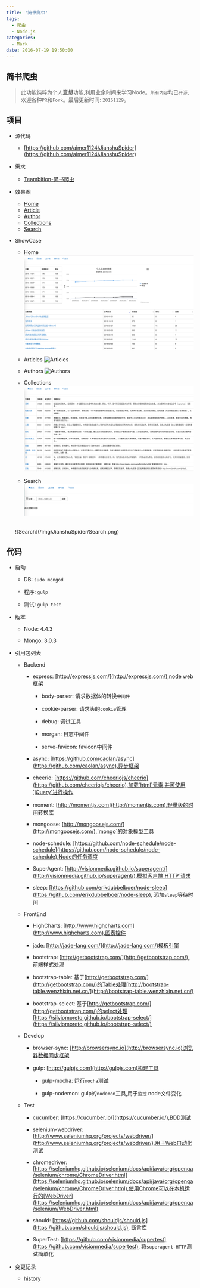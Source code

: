 ```yaml
---
title: '简书爬虫'
tags:
  - 爬虫
  - Node.js
categories:
  - Mark
date: 2016-07-19 19:50:00
---
```

## 简书爬虫

>此功能纯粹为个人**意想**功能,利用业余时间来学习Node。`所有内容`均已`开源`,欢迎各种`PR`和`Fork`。最后更新时间: `20161129`。

## 项目

- 源代码

    - [https://github.com/aimer1124/JianshuSpider](https://github.com/aimer1124/JianshuSpider)

- 需求

    - [Teambition-简书爬虫](https://www.teambition.com/project/57a1802f767c4b360c918e49/tasks/scrum/57a1802f767c4b360c918e4c)

- 效果图

    - [Home](https://www.processon.com/view/link/57a1c693e4b0de6d056db518)
    - [Article](https://www.processon.com/view/link/57a2d0f1e4b0358f8ad7f03b)
    - [Author](https://www.processon.com/diagraming/5819751de4b03a76e94bea6f)
    - [Collections](https://www.processon.com/diagraming/5819746ae4b06e7dcfc9b338)
    - [Search](https://www.processon.com/apps/58197ab8e4b03400d95e4c62)

- ShowCase

    - Home
    ![HomePage](/img/JianshuSpider/Home.png)

    - Articles
    ![Articles](/img/JianshuSpider/Articles.png)

    - Authors
    ![Authors](/img/JianshuSpider/Authors.png)

    - Collections
    ![Collections](/img/JianshuSpider/Collections.png)

    - Search
    ![UnSearch](/img/JianshuSpider/UnSearch.png)
    <br>
    ![Search](/img/JianshuSpider/Search.png)

## 代码

- 启动

    - DB: `sudo mongod`

    - 程序: `gulp`

    - 测试: `gulp test`

- 版本

    - Node: 4.4.3

    - Mongo: 3.0.3

- 引用包列表

    - Backend

        - express: [http://expressjs.com/](http://expressjs.com/),node web框架

            - body-parser: 请求数据体的转换`中间件`

            - cookie-parser: 请求头的`cookie`管理

            - debug: 调试工具

            - morgan: 日志中间件

            - serve-favicon: favicon中间件

        - async: [https://github.com/caolan/async](https://github.com/caolan/async),异步框架

        - cheerio: [https://github.com/cheeriojs/cheerio](https://github.com/cheeriojs/cheerio),加载`html`元素,并可使用`jQuery`进行操作

        - moment: [http://momentjs.com](http://momentjs.com),轻量级的时间转换库

        - mongoose: [http://mongoosejs.com/](http://mongoosejs.com/),`mongo`的对象模型工具

        - node-schedule: [https://github.com/node-schedule/node-schedule](https://github.com/node-schedule/node-schedule),Node的任务调度

        - SuperAgent: [http://visionmedia.github.io/superagent/](http://visionmedia.github.io/superagent/),模拟客户端`HTTP`请求

        - sleep: [https://github.com/erikdubbelboer/node-sleep](https://github.com/erikdubbelboer/node-sleep), 添加`sleep`等待时间

    - FrontEnd

        - HighCharts: [http://www.highcharts.com](http://www.highcharts.com),图表控件

        - jade: [http://jade-lang.com/](http://jade-lang.com/)模板引擎

        - bootstrap: [http://getbootstrap.com/](http://getbootstrap.com/),前端样式处理

        - bootstrap-table: 基于[http://getbootstrap.com/](http://getbootstrap.com/)的Table处理[http://bootstrap-table.wenzhixin.net.cn/](http://bootstrap-table.wenzhixin.net.cn/)

        - bootstrap-select: 基于[http://getbootstrap.com/](http://getbootstrap.com/)的select处理[https://silviomoreto.github.io/bootstrap-select/](https://silviomoreto.github.io/bootstrap-select/)

    - Develop

        - browser-sync: [http://browsersync.io](http://browsersync.io)浏览器数据同步框架

        - gulp: [http://gulpjs.com](http://gulpjs.com)构建工具

            - gulp-mocha:  运行`mocha`测试

            - gulp-nodemon: gulp的`nodemon`工具,用于`监控` node文件变化

    - Test

        - cucumber: [https://cucumber.io/](https://cucumber.io/),BDD测试

        - selenium-webdriver: [http://www.seleniumhq.org/projects/webdriver/](http://www.seleniumhq.org/projects/webdriver/),用于Web自动化测试

        - chromedriver: [https://seleniumhq.github.io/selenium/docs/api/java/org/openqa/selenium/chrome/ChromeDriver.html](https://seleniumhq.github.io/selenium/docs/api/java/org/openqa/selenium/chrome/ChromeDriver.html),使用Chrome可以在本机运行的[WebDriver](https://seleniumhq.github.io/selenium/docs/api/java/org/openqa/selenium/WebDriver.html)

        - should: [https://github.com/shouldjs/should.js](https://github.com/shouldjs/should.js), 断言库

        - SuperTest: [https://github.com/visionmedia/supertest](https://github.com/visionmedia/supertest), 将`superagent-HTTP`测试简单化

- 变更记录

    - [history](https://github.com/aimer1124/JianshuSpider/blob/master/history.md)
